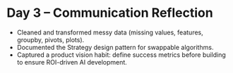 
# Day 3 – Communication Reflection

- Cleaned and transformed messy data (missing values, features, groupby, pivots, plots).  
- Documented the Strategy design pattern for swappable algorithms.  
- Captured a product vision habit: define success metrics before building to ensure ROI-driven AI development.
